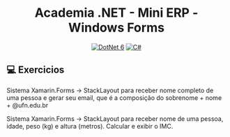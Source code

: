 <h1 align="center">Academia .NET - Mini ERP - Windows Forms</h1>

<p align="center">
  <a <img src="https://cdn.jsdelivr.net/gh/devicons/devicon/icons/xamarin/xamarin-original.svg" height="50" /></a>
  <a href="https://learn.microsoft.com/pt-br/dotnet/"><img alt="DotNet 6" src="https://img.shields.io/badge/.NET-5C2D91?logo=.net&logoColor=white&style=for-the-badge" /></a>
  <a href="https://learn.microsoft.com/pt-br/dotnet/csharp/programming-guide/"><img alt="C#" src="https://img.shields.io/badge/C%23-239120?logo=c-sharp&logoColor=white&style=for-the-badge" /></a>
<a <img src="https://cdn.jsdelivr.net/gh/devicons/devicon/icons/xamarin/xamarin-original.svg" height="50" /></a>  
</p>

## :computer: Exercicios

Sistema Xamarin.Forms -> StackLayout para receber nome completo de uma pessoa e gerar seu
email, que é a composição do sobrenome + nome + @ufn.edu.br

Sistema Xamarin.Forms -> StackLayout para receber nome de uma pessoa, idade, peso (kg)
e altura (metros). Calcular e exibir o IMC.
